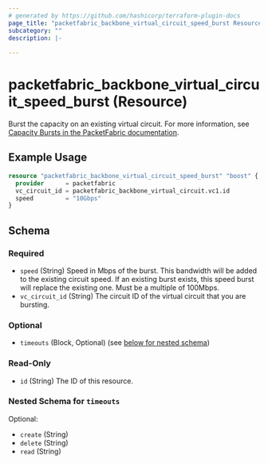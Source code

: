 ```yaml
---
# generated by https://github.com/hashicorp/terraform-plugin-docs
page_title: "packetfabric_backbone_virtual_circuit_speed_burst Resource - terraform-provider-packetfabric"
subcategory: ""
description: |-
  
---
```


# packetfabric_backbone_virtual_circuit_speed_burst (Resource)

Burst the capacity on an existing virtual circuit. For more information, see [Capacity Bursts in the PacketFabric documentation](https://docs.packetfabric.com/vc/manage/burst/).

## Example Usage

```terraform
resource "packetfabric_backbone_virtual_circuit_speed_burst" "boost" {
  provider      = packetfabric
  vc_circuit_id = packetfabric_backbone_virtual_circuit.vc1.id
  speed         = "10Gbps"
}
```

<!-- schema generated by tfplugindocs -->
## Schema

### Required

- `speed` (String) Speed in Mbps of the burst. This bandwidth will be added to the existing circuit speed. If an existing burst exists, this speed burst will replace the existing one. Must be a multiple of 100Mbps.
- `vc_circuit_id` (String) The circuit ID of the virtual circuit that you are bursting.

### Optional

- `timeouts` (Block, Optional) (see [below for nested schema](#nestedblock--timeouts))

### Read-Only

- `id` (String) The ID of this resource.

<a id="nestedblock--timeouts"></a>
### Nested Schema for `timeouts`

Optional:

- `create` (String)
- `delete` (String)
- `read` (String)


